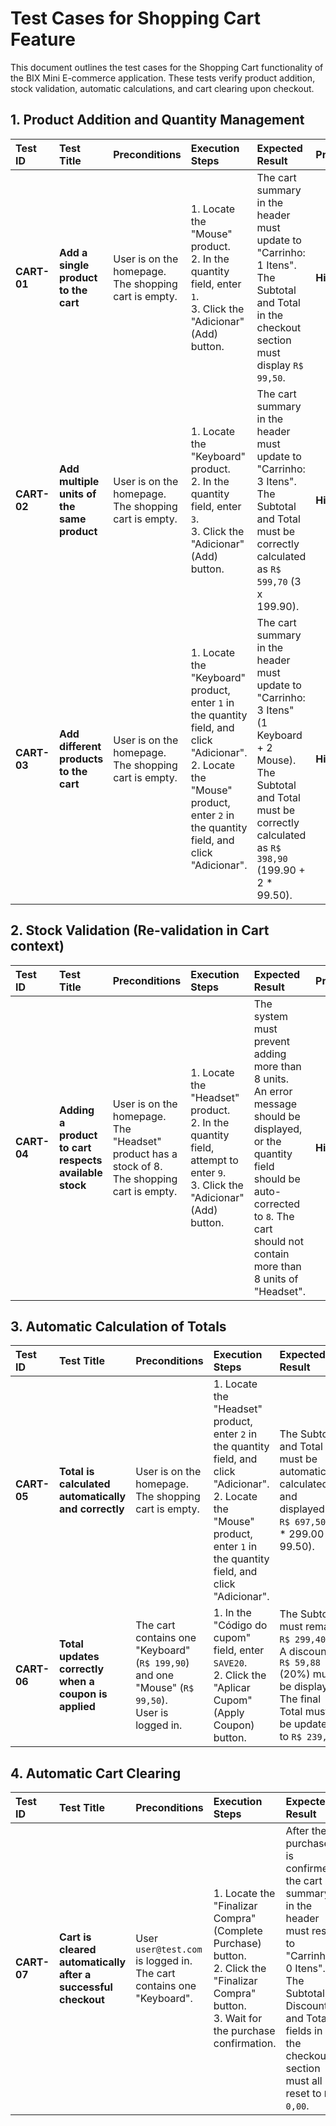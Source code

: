 # Test Cases for Shopping Cart Feature

This document outlines the test cases for the Shopping Cart functionality of the BIX Mini E-commerce application. These tests verify product addition, stock validation, automatic calculations, and cart clearing upon checkout.

## 1. Product Addition and Quantity Management

| Test ID | Test Title | Preconditions | Execution Steps | Expected Result | Priority |
| :--- | :--- | :--- | :--- | :--- | :--- |
| **CART-01** | **Add a single product to the cart** | User is on the homepage.<br>The shopping cart is empty. | 1. Locate the "Mouse" product.<br>2. In the quantity field, enter `1`.<br>3. Click the "Adicionar" (Add) button. | The cart summary in the header must update to "Carrinho: 1 Itens".<br>The Subtotal and Total in the checkout section must display `R$ 99,50`. | **High** |
| **CART-02** | **Add multiple units of the same product** | User is on the homepage.<br>The shopping cart is empty. | 1. Locate the "Keyboard" product.<br>2. In the quantity field, enter `3`.<br>3. Click the "Adicionar" (Add) button. | The cart summary in the header must update to "Carrinho: 3 Itens".<br>The Subtotal and Total must be correctly calculated as `R$ 599,70` (3 x 199.90). | **High** |
| **CART-03** | **Add different products to the cart** | User is on the homepage.<br>The shopping cart is empty. | 1. Locate the "Keyboard" product, enter `1` in the quantity field, and click "Adicionar".<br>2. Locate the "Mouse" product, enter `2` in the quantity field, and click "Adicionar". | The cart summary in the header must update to "Carrinho: 3 Itens" (1 Keyboard + 2 Mouse).<br>The Subtotal and Total must be correctly calculated as `R$ 398,90` (199.90 + 2 * 99.50). | **High** |

## 2. Stock Validation (Re-validation in Cart context)

| Test ID | Test Title | Preconditions | Execution Steps | Expected Result | Priority |
| :--- | :--- | :--- | :--- | :--- | :--- |
| **CART-04** | **Adding a product to cart respects available stock** | User is on the homepage.<br>The "Headset" product has a stock of 8.<br>The shopping cart is empty. | 1. Locate the "Headset" product.<br>2. In the quantity field, attempt to enter `9`.<br>3. Click the "Adicionar" (Add) button. | The system must prevent adding more than 8 units.<br>An error message should be displayed, or the quantity field should be auto-corrected to `8`. The cart should not contain more than 8 units of "Headset". | **High** |

## 3. Automatic Calculation of Totals

| Test ID | Test Title | Preconditions | Execution Steps | Expected Result | Priority |
| :--- | :--- | :--- | :--- | :--- | :--- |
| **CART-05** | **Total is calculated automatically and correctly** | User is on the homepage.<br>The shopping cart is empty. | 1. Locate the "Headset" product, enter `2` in the quantity field, and click "Adicionar".<br>2. Locate the "Mouse" product, enter `1` in the quantity field, and click "Adicionar". | The Subtotal and Total must be automatically calculated and displayed as `R$ 697,50` (2 * 299.00 + 99.50). | **High** |
| **CART-06** | **Total updates correctly when a coupon is applied** | The cart contains one "Keyboard" (`R$ 199,90`) and one "Mouse" (`R$ 99,50`).<br>User is logged in. | 1. In the "Código do cupom" field, enter `SAVE20`.<br>2. Click the "Aplicar Cupom" (Apply Coupon) button. | The Subtotal must remain `R$ 299,40`.<br>A discount of `R$ 59,88` (20%) must be displayed.<br>The final Total must be updated to `R$ 239,52`. | **High** |

## 4. Automatic Cart Clearing

| Test ID | Test Title | Preconditions | Execution Steps | Expected Result | Priority |
| :--- | :--- | :--- | :--- | :--- | :--- |
| **CART-07** | **Cart is cleared automatically after a successful checkout** | User `user@test.com` is logged in.<br>The cart contains one "Keyboard". | 1. Locate the "Finalizar Compra" (Complete Purchase) button.<br>2. Click the "Finalizar Compra" button.<br>3. Wait for the purchase confirmation. | After the purchase is confirmed, the cart summary in the header must reset to "Carrinho: 0 Itens".<br>The Subtotal, Discount, and Total fields in the checkout section must all reset to `R$ 0,00`. | **High** |
